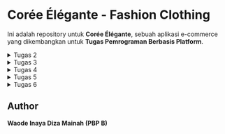 # Corée Élégante - Fashion Clothing

Ini adalah repository untuk **Corée Élégante**, sebuah aplikasi e-commerce yang dikembangkan untuk **Tugas Pemrograman Berbasis Platform**.

<details>
  <summary>Tugas 2</summary>

## Deskripsi Proyek
Aplikasi **Corée Élégante** adalah platform e-commerce yang menjual berbagai macam pakaian yang elegan serta trendi. Pengguna dapat menjelajahi koleksi fashion, melihat detail produk seperti:
- **Nama Produk**
- **Harga**
- **Deskripsi**

## Implementasi demi langkah
Berikut adalah beberapa langkah yang saya lakukan untuk menyelesaikan checklist tugas 2 ini:

1. **Mengonfigurasi Git**
   - Menginstal Git, mengatur nama pengguna dan email, lalu membuat SSH key untuk autentikasi otomatis tanpa password.

2. **Membuat Repositori**
   - Inisiasi repositori lokal dengan `git init`, membuat repositori di GitHub, dan menghubungkannya ke repositori lokal.

3. **Instalasi Virtual Environment**
   - Membuat virtual environment, mengaktifkannya, dan menginstal Django.

4. **Inisiasi Proyek Django**
   - Menjalankan perintah untuk memulai proyek baru, membuat aplikasi, dan mengonfigurasi URL serta pengaturan yang diperlukan.

5. **Mengonfigurasi Arsitektur MVT**
   - Mengonfigurasi URL routing dengan membuat `urls.py` di aplikasi dan menambahkannya ke `urls.py` proyek menggunakan `include()`.
   - Membuat template HTML di direktori `templates` aplikasi.
   - Menggunakan fungsi `render()` di `views.py` untuk menampilkan data dari model.
   - Mendefinisikan model di `models.py`, lalu menjalankan `makemigrations` dan `migrate` untuk menyinkronkan model dengan basis data.

## Bagan Request-Response Django

Berikut adalah bagan dari alur request client ke web aplikasi :
![Flow Diagram](diagram/diagram.jpg)

- **urls.py**: Bertugas untuk menerima request dari client dan memetakan request tersebut ke fungsi yang sesuai di `views.py`. Setiap path di URL ditangani oleh handler tertentu di views.

- **views.py**: Berfungsi untuk mengambil data dari `models.py` (jika diperlukan) dan merender template HTML yang akan dikirimkan kembali kepada client sebagai response. `views.py` mengelola logika di antara URL request, data, dan tampilan.

- **models.py**: Mengelola data yang disimpan dalam database dengan menggunakan Object-Relational Mapping (ORM) yang disediakan oleh Django. Di sini, struktur data dan relasinya didefinisikan dan digunakan oleh `views.py`.

- **templates**: Berisi file HTML yang di-render oleh `views.py` dan ditampilkan kepada pengguna sebagai output. Template ini dapat menggunakan sintaks Django untuk menyisipkan data dinamis dari server ke dalam tampilan statis.

## Fungsi Git dalam Pengembangan Perangkat Lunak
Git berfungsi sebagai sistem kontrol versi yang melacak perubahan kode, memungkinkan kolaborasi, dan mengelola branch untuk pengembangan fitur baru, serta mempermudah pengelolaan proyek perangkat lunak.

## Mengapa Framework Django Dijadikan Permulaan Pembelajaran Pengembangan Perangkat Lunak?
Menurut saya, framework Django dipilih karena full-stack framework-nya yang lengkap, mudah digunakan, memiliki dokumentasi kuat, dan prinsip "DRY" yang mendorong efisiensi serta kemudahan belajar bagi pemula.

## Mengapa Model pada Django Disebut sebagai ORM?
Model di Django disebut ORM (Object-Relational Mapping) karena memungkinkan pengembang bekerja dengan data sebagai objek Python tanpa menulis SQL secara langsung, sehingga memudahkan interaksi dengan basis data.
</details>

<details>
  <summary>Tugas 3</summary>

### 1. Mengapa kita memerlukan data delivery dalam pengimplementasian sebuah platform?
Data delivery itu penting banget dalam platform karena memungkinkan kita mengirimkan data dari satu bagian sistem ke bagian lainnya, misalnya dari client ke server. Dengan ini memungkinkan aplikasi kita untuk dinamis dan interaktif, di mana data bisa dikirim, disimpan, dan diambil sesuai kebutuhan.

### 2. Mana yang lebih baik antara XML dan JSON? Mengapa JSON lebih populer dibandingkan XML?
JSON lebih sering digunakan daripada XML karena lebih ringan dan lebih mudah dibaca. Sintaks JSON lebih sederhana dan tidak bertele-tele seperti XML yang memerlukan banyak tag pembuka dan penutup. Oleh karena itu, JSON lebih cepat dan lebih efisien, terutama dalam aplikasi web modern.

### 3. Jelaskan fungsi dari method `is_valid()` pada form Django dan mengapa kita membutuhkan method tersebut?
Method `is_valid()` berfungsi untuk memvalidasi input dari form sebelum data disimpan. Kita butuh method ini untuk memastikan bahwa data yang diinput oleh pengguna sesuai dengan aturan yang sudah ditentukan di model. Kalau tidak valid, Django akan mengembalikan error, sehingga kita bisa menangani kesalahan sebelum data disimpan.

### 4. Mengapa kita membutuhkan `csrf_token` saat membuat form di Django? Apa yang dapat terjadi jika kita tidak menambahkan `csrf_token` pada form Django? Bagaimana hal tersebut dapat dimanfaatkan oleh penyerang?
`csrf_token` sangat penting untuk melindungi aplikasi dari serangan CSRF (Cross-Site Request Forgery). Tanpa `csrf_token`, form kita rentan terhadap serangan di mana penyerang bisa membuat request yang tidak sah dari luar aplikasi. Jika tidak ditambahkan, aplikasi bisa dieksploitasi dengan mengirimkan request berbahaya seolah-olah berasal dari pengguna sah.

### 5. Jelaskan bagaimana cara kamu mengimplementasikan checklist di atas secara step-by-step?

1. **Membangun Kerangka Views (Skeleton):**
   - Pertama, membuat folder `templates` dan file `base.html`
   File ini berfungsi sebagai kerangka dasar yang akan di-extend oleh halaman lain. Dengan menggunakan kerangka ini, desain web bisa lebih konsisten dan kode jadi lebih rapi.
   - Dalam `base.html`, menambahkan tag `{% block %}` untuk membuat area yang nanti bisa diisi atau diubah oleh halaman lain.

2. **Mengganti Primary Key dari Integer ke UUID:**
   - Impor `uuid` di `models.py` dan mengganti field `id` di model `MoodEntry` dengan `UUIDField`. 
   Hal ini supaya setiap data mood punya ID unik yang lebih aman dan tidak bisa ditebak seperti ID integer.

3. **Membuat Form untuk Input Data Mood:**
   - Membuat file `forms.py` yang mendefinisikan form untuk input data
   - Kemudian, di `views.py`, membuat fungsi `create_clothing_entry` untuk menampilkan form dan menyimpan data yang di-submit oleh user ke database serta menambahkan `{% csrf_token %}` di template HTML untuk mengamankan form dari serangan.

4. **Mengembalikan Data dalam Format XML dan JSON:**
   - Di sini membuat dua fungsi, `show_xml` dan `show_json`, di `views.py`. 
   Keduanya bertanggung jawab untuk mengubah data ke format XML atau JSON. Setelah itu, menambahkan URL routing di `urls.py` supaya bisa diakses di browser atau API.

5. **Testing dengan Postman:**
   - Setelah server Django berjalan, membuka Postman dan coba kirim request GET ke endpoint `xml/` atau `json/` untuk melihat apakah data muncul dengan format yang benar. 
   Hal ini membantu memvalidasi bahwa data sudah dikirim dan diterima dengan baik oleh API.

## Screenshoot Postman
![Postman JSON](screenshoot/Screenshot%202024-09-17%20224213.png)
![Postman JSON ID](screenshoot/Screenshot%202024-09-17%20224755.png)
![Postman XML](screenshoot/Screenshot%202024-09-17%20224148.png)
![Postman XML ID](screenshoot/Screenshot%202024-09-17%20224721.png)
</details>

<details>
  <summary>Tugas 4 </summary>

## 1. Perbedaan antara `HttpResponseRedirect()` dan `redirect()`

- **HttpResponseRedirect()**: Kelas respons bawaan Django yang digunakan untuk membuat respons HTTP dengan status 302 (Found). Hal ini berarti sumber daya telah dipindahkan sementara ke URL lain. HttpResponseRedirect() mengharuskan Anda memberikan URL tujuan sebagai argumen secara eksplisit.
- **redirect()**: Fungsi utilitas tingkat tinggi yang juga mengembalikan respons pengalihan (redirect) namun lebih fleksibel. redirect() dapat menerima URL, nama tampilan, atau ID objek, dan secara otomatis menghasilkan URL yang sesuai.

## 2. Cara Kerja Penghubungan Model Product dengan User

Penghubungan antara model Product dan User dilakukan melalui relasi **ForeignKey**. Setiap Product terhubung dengan satu User, yang berarti satu pengguna dapat memiliki banyak Product (relasi one-to-many). Pada model Product, atribut ForeignKey digunakan untuk merujuk ke model User. Jika pengguna dihapus, semua Product yang terkait dengan pengguna tersebut akan dihapus juga secara otomatis karena pengaturan `on_delete=models.CASCADE`, yang memastikan integritas data.

## 3. Perbedaan antara Authentication dan Authorization
### Authentication (Otentikasi)
Otentikasi adalah proses untuk memverifikasi identitas pengguna. Biasanya, ini dilakukan dengan memeriksa username dan password yang dimasukkan oleh pengguna. Contohnya, ketika pengguna memasukkan username dan password dengan benar, mereka akan diizinkan mengakses aplikasi.

### Authorization (Otorisasi)
Otorisasi adalah proses untuk menentukan apakah pengguna yang sudah terotentikasi memiliki izin atau hak akses untuk melakukan tindakan tertentu atau mengakses sumber daya tertentu. Misalnya, meskipun pengguna berhasil login, mereka mungkin tidak diizinkan mengakses halaman admin kecuali memiliki hak akses yang sesuai.

**Apa yang Terjadi Saat Pengguna Login?**
1. **Authentication**: Sistem memeriksa apakah username dan password yang dimasukkan sesuai dengan data di database.
2. **Pembuatan Sesi**: Jika kredensial benar, Django membuat sesi untuk pengguna agar mereka tetap login selama sesi tersebut berlangsung.
3. **Authorization**: Setelah otentikasi, sistem memeriksa izin pengguna untuk menentukan tindakan yang diperbolehkan berdasarkan peran dan izin yang diberikan.

## 4. Implementasi Authentication dan Authorization di Django

### Authentication di Django
Django memiliki sistem otentikasi bawaan untuk memverifikasi identitas pengguna. Beberapa fitur utama meliputi:
- **Model User**: Django menggunakan model `User` dari modul `django.contrib.auth` untuk menyimpan informasi pengguna, seperti username, password, email, dan izin.
- **Fungsi Otentikasi**:
  - `authenticate()`: Memeriksa kredensial pengguna.
  - `login()`: Memulai sesi pengguna yang telah berhasil terotentikasi.
  - `logout()`: Mengakhiri sesi pengguna dan menghapus data sesi.

### Bagaimana Django Mengingat Pengguna yang Telah Login?
Django menggunakan sesi untuk mengingat pengguna yang telah login. Session ID disimpan dalam cookie pada browser pengguna, dan setiap kali pengguna mengunjungi aplikasi, cookie ini dikirimkan ke server sehingga server dapat mengenali pengguna dan menjaga status login mereka.

### Kegunaan Lain dari Cookies
- Menyimpan preferensi pengguna, seperti pengaturan bahasa atau item yang terakhir dilihat.
- Melacak aktivitas pengguna untuk tujuan analitik atau personalisasi.

Namun, tidak semua cookies aman. Cookies dapat disalahgunakan oleh serangan seperti cross-site scripting (XSS). Django menyediakan pengaturan keamanan seperti `HttpOnly`, yang mencegah akses ke cookie oleh JavaScript, serta `Secure`, yang memastikan cookie hanya dikirim melalui koneksi HTTPS.

## 6. Implementasi Checklist
### 1. Membuat Fungsi Registrasi, Login, dan Logout
- Menggunakan `UserCreationForm` untuk registrasi pengguna baru dan `AuthenticationForm` untuk login.
- Setelah login berhasil, sistem membuat session untuk pengguna.
- Saat logout, session dan cookie terkait akan dihapus.

### 2. Membuat Dummy Data untuk Pengguna
- Membuat dua akun pengguna.
- Menambahkan tiga item skincare dummy untuk setiap pengguna, yang dihubungkan melalui model `Item` menggunakan relasi ForeignKey.

### 3. Menghubungkan Model Item dengan User
- Menambahkan atribut `owner` ke model `Item` yang berupa `ForeignKey` ke model `User`. Ini memastikan setiap item dimiliki oleh pengguna yang tepat.

### 4. Menampilkan Username dan Menggunakan Cookie
- Menampilkan username pengguna yang login menggunakan `request.user.username` di halaman utama.
- Mencatat waktu login terakhir menggunakan cookie bernama `last_login`, yang dihapus saat pengguna logout.

### 5. Menyimpan dan Push ke GitHub
- Setelah memastikan fitur berjalan dengan baik, saya melakukan commit terhadap perubahan dan mem-push-nya ke GitHub, sesuai checklist yang ada.
</details>

<details>
  <summary>Tugas 5</summary>

## 1. Urutan Prioritas CSS Selector
Ketika terdapat beberapa CSS selector yang diterapkan pada elemen HTML yang sama, browser menggunakan **specificity** untuk menentukan gaya yang diterapkan. Urutan prioritasnya adalah:

1. **Inline CSS**: Gaya yang ditulis langsung di elemen HTML menggunakan atribut `style`.
   - Contoh: `<div style="color: red;">Teks</div>`
   
2. **ID Selector**: Selector menggunakan ID elemen (misalnya `#myId`).
   - Contoh: `#myDiv { color: blue; }`
   
3. **Class, Attribute, dan Pseudo-class Selector**: Selector berdasarkan class (`.class`), atribut (`[type="text"]`), atau pseudo-class (`:hover`).
   - Contoh: `.myClass { color: green; }`
   
4. **Element/Tag Selector**: Selector berdasarkan elemen HTML (misalnya `div`, `p`, `h1`).
   - Contoh: `div { color: black; }`

Jika dua selector memiliki specificitas yang sama, aturan yang muncul **terakhir** dalam file CSS akan diterapkan (konsep **cascading**).

## 2. Pentingnya Responsive Design dalam Pengembangan Web
Responsive design adalah pendekatan desain web yang memungkinkan tampilan website beradaptasi dengan berbagai ukuran layar dan perangkat, seperti desktop, tablet, atau smartphone.

### Pentingnya Responsive Design:
- Pengalaman Pengguna (User Experience): Tampilan website tetap optimal di berbagai perangkat.
- SEO (Search Engine Optimization): Mesin pencari seperti Google memberikan peringkat lebih tinggi pada situs yang responsif.
- Aksesibilitas: Memastikan website dapat diakses dengan baik - dari perangkat apapun, memberikan pengalaman yang seragam.

### Contoh Aplikasi:
- Sudah Menerapkan Responsive Design: Instagram – antarmuka beradaptasi dengan baik di desktop dan mobile.
- Belum Menerapkan Responsive Design: Beberapa situs lama yang tidak dirancang untuk mobile masih menampilkan elemen yang tidak teratur pada perangkat kecil.

## 3. Perbedaan Margin, Border, dan Padding
Ketiganya merupakan bagian dari CSS Box Model, yang mengatur spasi di sekitar elemen.

### Margin: Ruang di luar border elemen, memberikan jarak antara elemen lain.
Contoh: margin: 10px; (jarak antar elemen dengan elemen lain).

### Border: Garis di sekitar elemen, memisahkan konten dan margin.
Contoh: border: 2px solid black; (border berwarna hitam di sekitar elemen).

### Padding: Ruang di dalam border, memberikan jarak antara konten elemen dan border.
Contoh: padding: 10px; (memberi ruang di dalam elemen, antara konten dan border).


## 4. Konsep Flexbox dan Grid Layout
### Flexbox
Flexbox adalah layout model di CSS yang digunakan untuk mengatur elemen dalam satu dimensi (baik baris maupun kolom). Kegunaan utamanya adalah untuk mempermudah perataan elemen, pembagian ruang, dan fleksibilitas konten.

### Grid Layout
CSS Grid adalah layout model dua dimensi yang memungkinkan kita untuk membuat tata letak kompleks dengan kolom dan baris. Grid lebih cocok untuk struktur halaman yang lebih kompleks dibanding Flexbox.

## 5. Pengimplementasian Checklist secara Step-by-Step: 
Berikut adalah beberapa yang saya lakukan untuk memenuhi checklist pada tugas ke 5 :
### 1. Menambahkan Tailwind ke Aplikasi
Saya mengintegrasikan Tailwind CSS ke dalam aplikasi dengan menambahkan CDN ke dalam base.html agar semua halaman aplikasi dapat menggunakan utility classes dari Tailwind untuk styling.

### 2. Menambahkan Fitur "Edit"
Saya membuat fungsi edit item di views.py untuk memungkinkan pengguna mengedit item yang telah ditambahkan. Saya juga menambahkan form di edit_item.html untuk mengisi detail item yang akan diubah.

### 3. Menambahkan Fitur "Delete"
Saya menambahkan fitur delete untuk menghapus item yang sudah di-add. Ini dilakukan dengan menambahkan fungsi delete di views.py dan menambahkan tombol delete di main.html yang memungkinkan pengguna menghapus item.

### 4. Membuat Navbar Sederhana
Saya mendesain navbar awal yang hanya berisi tombol logout dan ucapan selamat datang kepada pengguna, yang terhubung dengan template base.html agar muncul di semua halaman.

### 5. Konfigurasi Static Files
Saya melakukan pengaturan file statis di settings.py, menambahkan konfigurasi STATIC_URL dan STATICFILES_DIRS untuk memastikan bahwa CSS, gambar, dan JavaScript dapat diakses oleh aplikasi.

### 6. Membuat Sketsa Desain di Canva
Sebelum melakukan styling, saya membuat sketsa tampilan aplikasi menggunakan Canva untuk memvisualisasikan desain halaman dan navigasi.

### 7. Menambahkan Styling dengan Tailwind dan CSS
Saya melakukan styling halaman login, register, home, create clothing entry, dan edit clothingdengan kombinasi Tailwind dan CSS. Setiap halaman disesuaikan dengan layout dan tampilan yang diinginkan.

### 8. Mendesain Navbar dengan Beberapa Pilihan Button
Saya memperluas navbar dengan menambahkan beberapa pilihan navigasi:
Home: Mengarah ke main.html.
Products: Mengarah ke proucts.html.

### 9. Push Github dan PWS
Setelah selesai dengan pengembangan dan penambahan fitur, saya melakukan push ke repository GitHub dan melakukan deploy ke PWS untuk memastikan aplikasi dapat diakses secara online.
</details>

<details>
  <summary>Tugas 6</summary>

### 1. Manfaat JavaScript
- **Interaktivitas**: Dengan JavaScript, elemen seperti tombol, form, atau konten dapat diubah secara dinamis tanpa memuat ulang halaman, sehingga meningkatkan pengalaman pengguna (user experience).
- **Kecepatan**: JavaScript dijalankan langsung di browser pengguna, yang berarti tidak ada waktu tunda komunikasi dengan server.
- **Kompatibilitas**: JavaScript mendukung berbagai browser dan platform, membuatnya fleksibel untuk berbagai jenis aplikasi.
- **Ekosistem yang Kuat**: Banyak framework dan pustaka JavaScript, seperti React, Angular, dan Vue.js, yang membantu mempercepat pengembangan.
- **Fungsi Asynchronous**: Dengan dukungan asynchronous, aplikasi dapat memuat data di latar belakang tanpa mengganggu interaksi pengguna.

### 2. Fungsi Penggunaan `await` dalam `fetch()`
`await` digunakan untuk menunggu hingga `fetch()` menyelesaikan eksekusi dan mengembalikan hasil. Ini sangat berguna untuk menangani operasi asynchronous, seperti mengambil data dari server, tanpa harus menggunakan callback atau promises secara eksplisit.

### 3. Mengapa Menggunakan Decorator csrf_exempt pada View untuk AJAX POST?
Decorator csrf_exempt digunakan untuk menonaktifkan pemeriksaan Cross-Site Request Forgery (CSRF) pada view tertentu, terutama saat mengembangkan aplikasi menggunakan AJAX POST. CSRF adalah mekanisme keamanan yang mencegah serangan berbahaya dengan memastikan bahwa permintaan POST berasal dari sumber yang sah.

Pada AJAX POST, sering kali token CSRF tidak otomatis dikirimkan, sehingga request akan diblokir kecuali token disertakan. Namun, penggunaan csrf_exempt harus dilakukan dengan hati-hati agar tidak membuka celah keamanan dalam aplikasi.

### 4. Mengapa Pembersihan Data Input Pengguna Dilakukan di Backend, Bukan di Frontend?
Pembersihan data di backend penting untuk menjaga integritas data dan keamanan aplikasi. Meskipun pembersihan di frontend bisa dilakukan untuk memberikan pengalaman pengguna yang lebih baik, hal tersebut tidak cukup untuk mencegah serangan berbahaya, seperti:

- *** Validasi di frontend mudah di-bypass ***: Pengguna dapat mematikan JavaScript di browser mereka atau mengirim request yang dimodifikasi menggunakan alat seperti Postman.
- *** Keamanan *** : Backend perlu memverifikasi dan memvalidasi semua data untuk mencegah SQL injection, XSS (cross-site scripting), dan serangan lainnya.
- *** Konsistensi *** : Jika pembersihan hanya dilakukan di frontend, ada risiko bahwa data yang tidak divalidasi dengan benar masuk ke sistem backend.

### 5. Jelaskan bagaimana cara kamu mengimplementasikan checklist di atas secara step-by-step (bukan hanya sekadar mengikuti tutorial)!

## 1. Menampilkan Pesan Kesalahan Saat Login Gagal
Pada tahap ini, saya menambahkan fitur untuk menampilkan pesan kesalahan jika login pengguna gagal, misalnya ketika pengguna salah memasukkan username atau password. Pesan ini memberikan informasi yang jelas agar pengguna bisa memperbaiki input mereka dan mencoba lagi.

## 2. Membuat Fungsi untuk Menambahkan Item Menggunakan AJAX
Saya membuat fungsi yang memungkinkan pengguna menambahkan item baru ke daftar secara asinkron menggunakan AJAX. Dengan demikian, pengguna dapat menambahkan item tanpa perlu memuat ulang halaman, yang membuat aplikasi lebih responsif.

## 3. Menambahkan Routing untuk Fungsi `add_item_entry_ajax`
Langkah ini melibatkan penambahan routing untuk menghubungkan fungsi `add_item_entry_ajax` ke URL tertentu. Dengan ini, server dapat menerima data yang dikirim oleh pengguna dan memprosesnya dengan benar.

## 4. Menampilkan Data Item dengan `fetch()` API
Untuk menampilkan daftar item yang sudah tersimpan, saya menggunakan `fetch()` API agar data bisa ditampilkan kembali tanpa harus memuat ulang halaman. Hal ini membuat pengalaman pengguna lebih cepat dan dinamis.

## 5. Membuat Modal Sebagai Form Input untuk Menambahkan Item
Saya membuat modal yang berfungsi sebagai form input agar pengguna dapat menambahkan item baru dengan lebih interaktif. Modal ini memungkinkan pengguna memasukkan data tanpa perlu berpindah halaman.

## 6. Menambahkan Item Baru Menggunakan AJAX
Ketika pengguna menambahkan item baru, data tersebut dikirimkan ke server menggunakan AJAX. Hal ini memungkinkan penambahan item tanpa harus me-refresh halaman, memberikan pengalaman pengguna yang lebih lancar dan tanpa gangguan.

## 7. Melindungi Aplikasi dari Serangan Cross-Site Scripting (XSS)
Untuk melindungi aplikasi dari potensi serangan XSS, saya melakukan beberapa langkah proteksi baik di frontend maupun backend.

- **Uji XSS**: Saya melakukan pengujian dengan menyisipkan skrip XSS untuk melihat apakah aplikasi rentan terhadap serangan ini.
- **Menambahkan `strip_tags` di Backend**: Fungsi `strip_tags` digunakan untuk membersihkan data dari tag HTML berbahaya sebelum data diproses oleh server.
- **Pembersihan Data dengan DOMPurify**: Di frontend, saya menggunakan DOMPurify untuk membersihkan data sebelum ditampilkan, memastikan bahwa data yang dihasilkan aman dari potensi XSS.

## 8. Add, Commit, dan Push Perubahan ke GitHub
Setelah semua perubahan dilakukan, saya menyimpan dan memperbarui proyek dengan melakukan `add`, `commit`, dan `push` ke repositori GitHub untuk memastikan proyek tersimpan secara online dan up-to-date.

</details>

## Author
**Waode Inaya Diza Mainah (PBP B)**